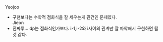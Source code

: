 Yeojoo
- 구현보다는 수학적 점화식을 잘 세우는게 관건인 문제였다.     
Jieon
- 진짜루... dp는 점화식인가보다. i-1,i-2와 i사이의 관계만 잘 파악해서 구현하면 될 것 같다.